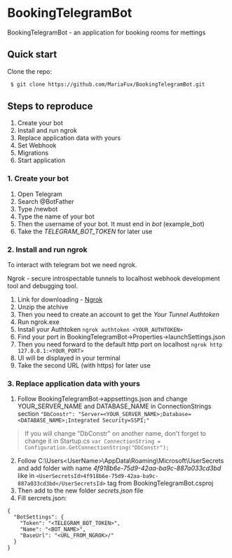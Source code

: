 # BookingTelegramBot

BookingTelegramBot - an application for booking rooms for mettings

## Quick start

Clone the repo:

```bash
 $ git clone https://github.com/MariaFux/BookingTelegramBot.git
```

## Steps to reproduce

1.  Create your bot
2.  Install and run ngrok
3.  Replace application data with yours
4.  Set Webhook
5.  Migrations
6.  Start application

### 1.  Create your bot

1.  Open Telegram
2.  Search @BotFather
3.  Type /newbot
4.  Type the name of your bot
5.  Then the username of your bot. It must end in _bot_ (example_bot)
6.  Take the *TELEGRAM_BOT_TOKEN* for later use

### 2.  Install and run ngrok

To interact with telegram bot we need ngrok.

Ngrok - secure introspectable tunnels to localhost webhook development tool and debugging tool.

1.  Link for downloading - [Ngrok](https://ngrok.com/download)
2.  Unzip the atchive
3.  Then you need to create an account to get the *Your Tunnel Authtoken*
4.  Run ngrok.exe
5.  Install your Authtoken
`ngrok authtoken <YOUR_AUTHTOKEN>`
6.  Find your port in BookingTelegramBot->Properties->launchSettings.json
7.  Then you need forward to the default http port on localhost
`ngrok http 127.0.0.1:<YOUR_PORT>`
8.  UI will be displayed in your terminal
9.  Take the second URL (with https) for later use

### 3.  Replace application data with yours

1.  Follow BookingTelegramBot->appsettings.json and change YOUR_SERVER_NAME and DATABASE_NAME in ConnectionStrings section 
`"DbConstr": "Server=<YOUR_SERVER_NAME>;Database=<DATABASE_NAME>;Integrated Security=SSPI;"`

>If you will change "DbConstr" on another name, don't forget to change it in Startup.cs 
`var ConnectionString = Configuration.GetConnectionString("DbConstr");`

2.  Follow C:\Users\<UserName>\AppData\Roaming\Microsoft\UserSecrets and add folder with name _4f918b6e-75d9-42aa-ba9c-887a033cd3bd_ like in `<UserSecretsId>4f918b6e-75d9-42aa-ba9c-887a033cd3bd</UserSecretsId>` tag from BookingTelegramBot.csproj
3.  Then add to the new folder *secrets.json* file
4.  Fill sercrets.json:

```
{
  "BotSettings": {
    "Token": "<TELEGRAM_BOT_TOKEN>",
    "Name": "<BOT_NAME>",
    "BaseUrl": "<URL_FROM_NGROK>/"
  }
}
```